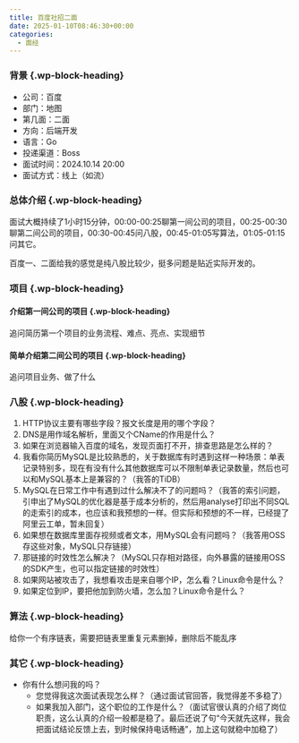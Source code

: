 ```yaml
---
title: 百度社招二面
date: 2025-01-10T08:46:30+00:00
categories:
  - 面经
---
```


### <span class="ez-toc-section" id="%E8%83%8C%E6%99%AF"></span>背景<span class="ez-toc-section-end"></span> {.wp-block-heading}

  * 公司：百度
  * 部门：地图
  * 第几面：二面
  * 方向：后端开发
  * 语言：Go
  * 投递渠道：Boss
  * 面试时间：2024.10.14 20:00
  * 面试方式：线上（如流）

### <span class="ez-toc-section" id="%E6%80%BB%E4%BD%93%E4%BB%8B%E7%BB%8D"></span>总体介绍<span class="ez-toc-section-end"></span> {.wp-block-heading}

面试大概持续了1小时15分钟，00:00-00:25聊第一间公司的项目，00:25-00:30聊第二间公司的项目，00:30-00:45问八股，00:45-01:05写算法，01:05-01:15问其它。

百度一、二面给我的感觉是纯八股比较少，挺多问题是贴近实际开发的。

### <span class="ez-toc-section" id="%E9%A1%B9%E7%9B%AE"></span>项目<span class="ez-toc-section-end"></span> {.wp-block-heading}

#### <span class="ez-toc-section" id="%E4%BB%8B%E7%BB%8D%E7%AC%AC%E4%B8%80%E9%97%B4%E5%85%AC%E5%8F%B8%E7%9A%84%E9%A1%B9%E7%9B%AE"></span>介绍第一间公司的项目<span class="ez-toc-section-end"></span> {.wp-block-heading}

追问简历第一个项目的业务流程、难点、亮点、实现细节

#### <span class="ez-toc-section" id="%E7%AE%80%E5%8D%95%E4%BB%8B%E7%BB%8D%E7%AC%AC%E4%BA%8C%E9%97%B4%E5%85%AC%E5%8F%B8%E7%9A%84%E9%A1%B9%E7%9B%AE"></span>简单介绍第二间公司的项目<span class="ez-toc-section-end"></span> {.wp-block-heading}

追问项目业务、做了什么

### <span class="ez-toc-section" id="%E5%85%AB%E8%82%A1"></span>八股<span class="ez-toc-section-end"></span> {.wp-block-heading}

  1. HTTP协议主要有哪些字段？报文长度是用的哪个字段？
  2. DNS是用作域名解析，里面又个CName的作用是什么？
  3. 如果在浏览器输入百度的域名，发现页面打不开，排查思路是怎么样的？
  4. 我看你简历MySQL是比较熟悉的，关于数据库有时遇到这样一种场景：单表记录特别多，现在有没有什么其他数据库可以不限制单表记录数量，然后也可以和MySQL基本上是兼容的？（我答的TiDB）
  5. MySQL在日常工作中有遇到过什么解决不了的问题吗？（我答的索引问题，引申出了MySQL的优化器是基于成本分析的，然后用analyse打印出不同SQL的走索引的成本，也应该和我预想的一样。但实际和预想的不一样，已经提了阿里云工单，暂未回复）
  6. 如果想在数据库里面存视频或者文本，用MySQL会有问题吗？（我答用OSS存这些对象，MySQL只存链接）
  7. 那链接的时效性怎么解决？（MySQL只存相对路径，向外暴露的链接用OSS的SDK产生，也可以指定链接的时效性）
  8. 如果网站被攻击了，我想看攻击是来自哪个IP，怎么看？Linux命令是什么？
  9. 如果定位到IP，要把他加到防火墙，怎么加？Linux命令是什么？

### <span class="ez-toc-section" id="%E7%AE%97%E6%B3%95"></span>算法<span class="ez-toc-section-end"></span> {.wp-block-heading}

给你一个有序链表，需要把链表里重复元素删掉，删除后不能乱序

### <span class="ez-toc-section" id="%E5%85%B6%E5%AE%83"></span>其它<span class="ez-toc-section-end"></span> {.wp-block-heading}

  * 你有什么想问我的吗？ 
      * 您觉得我这次面试表现怎么样？（通过面试官回答，我觉得差不多稳了）
      * 如果我加入部门，这个职位的工作是什么？（面试官很认真的介绍了岗位职责，这么认真的介绍一般都是稳了。最后还说了句“今天就先这样，我会把面试结论反馈上去，到时候保持电话畅通”，加上这句就稳中加稳了）